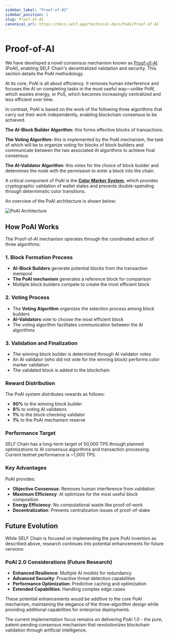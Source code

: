 ```yaml
---
sidebar_label: "Proof-of-AI"
sidebar_position: 1
slug: Proof-of-AI
canonical_url: https://docs.self.app/technical-docs/PoAI/Proof-of-AI
---
```


# Proof-of-AI

We have developed a novel consensus mechanism known as [Proof-of-AI ](https://proofofai.com)(PoAI), enabling SELF Chain's decentralized validation and security. This section details the PoAI methodology.

At its core, PoAI is all about efficiency. It removes human interference and focuses the AI on completing tasks in the most useful way—unlike PoW, which wastes energy, or PoS, which becomes increasingly centralized and less efficient over time.

In contrast, PoAI is based on the work of the following three algorithms that carry out their work independently, enabling blockchain consensus to be achieved.

**The AI-Block Builder Algorithm:** this forms effective blocks of transactions.

**The Voting Algorithm:** this is implemented by the PoAI mechanism, the task of which will be to organize voting for blocks of block builders and communicate between the two associated AI algorithms to achieve final consensus.

**The AI-Validator Algorithm:** this votes for the choice of block builder and determines the node with the permission to enter a block into the chain.

A critical component of PoAI is the **[Color Marker System](color-marker-system)**, which provides cryptographic validation of wallet states and prevents double-spending through deterministic color transitions.

An overview of the PoAI architecture is shown below:

<div>
<img src="/img/PoAI-Overview.png" alt="PoAI Architecture"/>
</div>


## How PoAI Works

The Proof-of-AI mechanism operates through the coordinated action of three algorithms:

### 1. Block Formation Process
- **AI-Block Builders** generate potential blocks from the transaction mempool
- **The PoAI mechanism** generates a reference block for comparison
- Multiple block builders compete to create the most efficient block

### 2. Voting Process
- The **Voting Algorithm** organizes the selection process among block builders
- **AI-Validators** vote to choose the most efficient block
- The voting algorithm facilitates communication between the AI algorithms

### 3. Validation and Finalization
- The winning block builder is determined through AI validator votes
- An AI validator (who did not vote for the winning block) performs color marker validation
- The validated block is added to the blockchain

### Reward Distribution

The PoAI system distributes rewards as follows:
- **90%** to the winning block builder
- **8%** to voting AI validators
- **1%** to the block-checking validator
- **1%** to the PoAI mechanism reserve

### Performance Target

SELF Chain has a long-term target of 50,000 TPS through planned optimizations to AI consensus algorithms and transaction processing. Current testnet performance is ~1,000 TPS.

### Key Advantages

PoAI provides:
- **Objective Consensus**: Removes human interference from validation
- **Maximum Efficiency**: AI optimizes for the most useful block composition
- **Energy Efficiency**: No computational waste like proof-of-work
- **Decentralization**: Prevents centralization issues of proof-of-stake

## Future Evolution

While SELF Chain is focused on implementing the pure PoAI invention as described above, research continues into potential enhancements for future versions:

### PoAI 2.0 Considerations (Future Research)
- **Enhanced Resilience**: Multiple AI models for redundancy
- **Advanced Security**: Proactive threat detection capabilities
- **Performance Optimization**: Predictive caching and optimization
- **Extended Capabilities**: Handling complex edge cases

These potential enhancements would be additive to the core PoAI mechanism, maintaining the elegance of the three-algorithm design while providing additional capabilities for enterprise deployments.

The current implementation focus remains on delivering PoAI 1.0 - the pure, patent-pending consensus mechanism that revolutionizes blockchain validation through artificial intelligence.